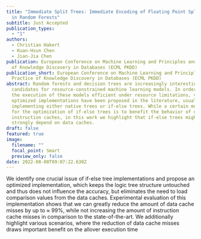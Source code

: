 ```yaml
---
title: "Immediate Split Trees: Immediate Encoding of Floating Point Split Values
  in Random Forests"
subtitle: Just Accepted
publication_types:
  - "1"
authors:
  - Christian Hakert
  - Kuan-Hsun Chen
  - Jian-Jia Chen
publication: European Conference on Machine Learning and Principles and Practice
  of Knowledge Discovery in Databases (ECML PKDD)
publication_short: European Conference on Machine Learning and Principles and
  Practice of Knowledge Discovery in Databases (ECML PKDD)
abstract: Random forests and decision trees are increasingly interesting
  candidates for resource-constrained machine learning models. In order to make
  the execution of these models efficient under resource limitations, various
  optimized implementations have been proposed in the literature, usually
  implementing either native trees or if-else trees. While a certain motivation
  for the optimization of if-else trees is to benefit the behavior of dedicated
  instruction caches, in this work we highlight that if-else trees might also
  strongly depend on data caches.
draft: false
featured: true
image:
  filename: ""
  focal_point: Smart
  preview_only: false
date: 2022-08-08T09:07:22.630Z
---
```

We identify one crucial issue of if-else tree implementations and propose an optimized implementation, which keeps the logic tree structure untouched and thus does not influence the accuracy, but eliminates the need
to load comparison values from the data caches. Experimental evaluation of this implementation shows that we can greatly reduce the amount of data cache misses by up to ≈ 99%, while not increasing the amount of instruction cache misses in comparison to the state-of-the-art. We additionally highlight various scenarios, where the reduction of data cache misses draws important benefit on the allover execution time